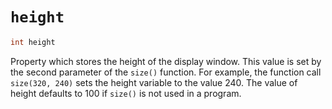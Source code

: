 # `height`

```dart
int height
```

Property which stores the height of the display window.
This value is set by the second parameter of the `size()` function.
For example, the function call `size(320, 240)` sets the height variable to the value 240.
The value of height defaults to 100 if `size()` is not used in a program.
